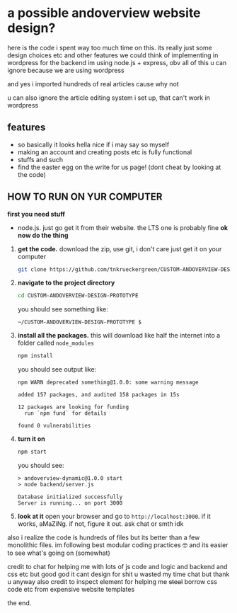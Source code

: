 # a possible andoverview website design?
here is the code i spent way too much time on this. its really just some design choices etc and other features we could think of implementing in wordpress
for the backend im using node.js + express, obv all of this u can ignore because we are using wordpress

and yes i imported hundreds of real articles cause why not

u can also ignore the article editing system i set up, that can't work in wordpress
## features
*   so basically it looks hella nice if i may say so myself
*   making an account and creating posts etc is fully functional
*   stuffs and such
*   find the easter egg on the write for us page! (dont cheat by looking at the code)
## HOW TO RUN ON YUR COMPUTER
**first you need stuff**
*   node.js. just go get it from their website. the LTS one is probably fine
**ok now do the thing**
1.  **get the code.** download the zip, use git, i don't care just get it on your computer
    ```sh
    git clone https://github.com/tnkrueckergreen/CUSTOM-ANDOVERVIEW-DESIGN-PROTOTYPE.git
    ```
2.  **navigate to the project directory**
    ```sh
    cd CUSTOM-ANDOVERVIEW-DESIGN-PROTOTYPE
    ```
    you should see something like:
    ```
    ~/CUSTOM-ANDOVERVIEW-DESIGN-PROTOTYPE $
    ```
3.  **install all the packages.** this will download like half the internet into a folder called `node_modules`
    ```sh
    npm install
    ```
    you should see output like:
    ```
    npm WARN deprecated something@1.0.0: some warning message
    
    added 157 packages, and audited 158 packages in 15s
    
    12 packages are looking for funding
      run `npm fund` for details
    
    found 0 vulnerabilities
    ```
4.  **turn it on**
    ```sh
    npm start
    ```
    you should see:
    ```
    > andoverview-dynamic@1.0.0 start
    > node backend/server.js
    
    Database initialized successfully
    Server is running... on port 3000
    ```
5.  **look at it** open your browser and go to `http://localhost:3000`. if it works, aMaZiNg. if not, figure it out. ask chat or smth idk

also i realize the code is hundreds of files but its better than a few monolithic files. im following best modular coding practices 🤓 and its easier to see what's going on (somewhat)

credit to chat for helping me with lots of js code and logic and backend and css etc but good god it cant design for shit u wasted my time chat but thank u anyway
also credit to inspect element for helping me ~~steal~~ borrow css code etc from expensive website templates

the end.
